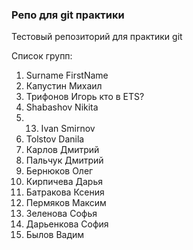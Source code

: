### Репо для git практики

Тестовый репозиторий для практики git

Список групп:
1. Surname FirstName
2. Капустин Михаил
3. Трифонов Игорь кто в ETS?
4. Shabashov Nikita
5. 13. Ivan Smirnov
6. Tolstov Danila
7. Карлов Дмитрий
8. Пальчук Дмитрий
9. Бернюков Олег
10. Кирпичева Дарья
11. Батракова Ксения
12. Пермяков Максим
13. Зеленова Софья
14. Дарьенкова София
15. Былов Вадим
